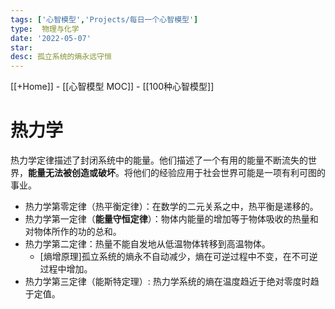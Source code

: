 ```yaml
---
tags: ['心智模型','Projects/每日一个心智模型']
type:  物理与化学
date: '2022-05-07'
star:
desc: 孤立系统的熵永远守恒
---
```

[[+Home]] - [[心智模型 MOC]] - [[100种心智模型]]


# 热力学

热力学定律描述了封闭系统中的能量。他们描述了一个有用的能量不断流失的世界，**能量无法被创造或破坏**。将他们的经验应用于社会世界可能是一项有利可图的事业。

* 热力学第零定律（热平衡定律）：在数学的二元关系之中，热平衡是递移的。
* 热力学第一定律（**能量守恒定律**）：物体内能量的增加等于物体吸收的热量和对物体所作的功的总和。
* 热力学第二定律：热量不能自发地从低温物体转移到高温物体。
	* [熵增原理]孤立系统的熵永不自动减少，熵在可逆过程中不变，在不可逆过程中增加。
* 热力学第三定律（能斯特定理）: 热力学系统的熵在温度趋近于绝对零度时趋于定值。
